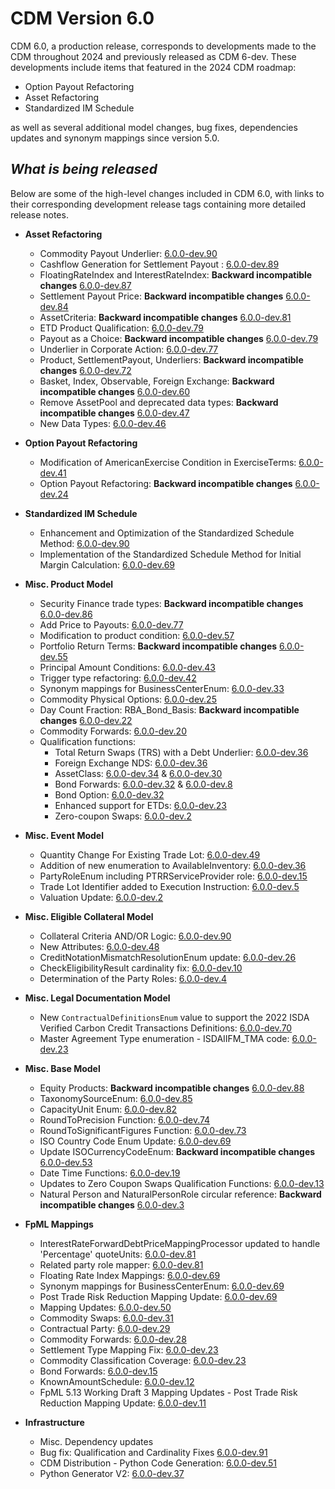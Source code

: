 
# CDM Version 6.0

CDM 6.0, a production release, corresponds to developments made to the CDM throughout 2024 and previously released as CDM 6-dev. These developments include items that featured in the 2024 CDM roadmap:

- Option Payout Refactoring
- Asset Refactoring
- Standardized IM Schedule

as well as several additional model changes, bug fixes, dependencies updates and synonym mappings since version 5.0.

## _What is being released_

Below are some of the high-level changes included in CDM 6.0, with links to their corresponding development release tags containing more detailed release notes.

- **Asset Refactoring**
  - Commodity Payout Underlier: [6.0.0-dev.90](https://github.com/finos/common-domain-model/releases/tag/6.0.0-dev.90)
  - Cashflow Generation for Settlement Payout : [6.0.0-dev.89](https://github.com/finos/common-domain-model/releases/tag/6.0.0-dev.89)
  - FloatingRateIndex and InterestRateIndex: **Backward incompatible changes** [6.0.0-dev.87](https://github.com/finos/common-domain-model/releases/tag/6.0.0-dev.87)
  - Settlement Payout Price: **Backward incompatible changes** [6.0.0-dev.84](https://github.com/finos/common-domain-model/releases/tag/6.0.0-dev.84)
  - AssetCriteria: **Backward incompatible changes** [6.0.0-dev.81](https://github.com/finos/common-domain-model/releases/tag/6.0.0-dev.81)
  - ETD Product Qualification: [6.0.0-dev.79](https://github.com/finos/common-domain-model/releases/tag/6.0.0-dev.79)
  - Payout as a Choice: **Backward incompatible changes** [6.0.0-dev.79](https://github.com/finos/common-domain-model/releases/tag/6.0.0-dev.79)
  - Underlier in Corporate Action: [6.0.0-dev.77](https://github.com/finos/common-domain-model/releases/tag/6.0.0-dev.77)
  - Product, SettlementPayout, Underliers: **Backward incompatible changes** [6.0.0-dev.72](https://github.com/finos/common-domain-model/releases/tag/6.0.0-dev.72)
  - Basket, Index, Observable, Foreign Exchange: **Backward incompatible changes** [6.0.0-dev.60](https://github.com/finos/common-domain-model/releases/tag/6.0.0-dev.60)
  - Remove AssetPool and deprecated data types: **Backward incompatible changes** [6.0.0-dev.47](https://github.com/finos/common-domain-model/releases/tag/6.0.0-dev.47)
  - New Data Types: [6.0.0-dev.46](https://github.com/finos/common-domain-model/releases/tag/6.0.0-dev.46)
  
- **Option Payout Refactoring**
  - Modification of AmericanExercise Condition in ExerciseTerms: [6.0.0-dev.41](https://github.com/finos/common-domain-model/releases/tag/6.0.0-dev.41)
  - Option Payout Refactoring: **Backward incompatible changes** [6.0.0-dev.24](https://github.com/finos/common-domain-model/releases/tag/6.0.0-dev.24)

- **Standardized IM Schedule**
  - Enhancement and Optimization of the Standardized Schedule Method: [6.0.0-dev.90](https://github.com/finos/common-domain-model/releases/tag/6.0.0-dev.90)
  - Implementation of the Standardized Schedule Method for Initial Margin Calculation: [6.0.0-dev.69](https://github.com/finos/common-domain-model/releases/tag/6.0.0-dev.69)

- **Misc. Product Model**
  - Security Finance trade types: **Backward incompatible changes** [6.0.0-dev.86](https://github.com/finos/common-domain-model/releases/tag/6.0.0-dev.86)
  - Add Price to Payouts: [6.0.0-dev.77](https://github.com/finos/common-domain-model/releases/tag/6.0.0-dev.77)
  - Modification to product condition: [6.0.0-dev.57](https://github.com/finos/common-domain-model/releases/tag/6.0.0-dev.57)
  - Portfolio Return Terms: **Backward incompatible changes** [6.0.0-dev.55](https://github.com/finos/common-domain-model/releases/tag/6.0.0-dev.55)
  - Principal Amount Conditions: [6.0.0-dev.43](https://github.com/finos/common-domain-model/releases/tag/6.0.0-dev.43)
  - Trigger type refactoring: [6.0.0-dev.42](https://github.com/finos/common-domain-model/releases/tag/6.0.0-dev.42)
  - Synonym mappings for BusinessCenterEnum: [6.0.0-dev.33](https://github.com/finos/common-domain-model/releases/tag/6.0.0-dev.33)
  - Commodity Physical Options: [6.0.0-dev.25](https://github.com/finos/common-domain-model/releases/tag/6.0.0-dev.25)
  - Day Count Fraction: RBA_Bond_Basis: **Backward incompatible changes** [6.0.0-dev.22](https://github.com/finos/common-domain-model/releases/tag/6.0.0-dev.22)
  - Commodity Forwards: [6.0.0-dev.20](https://github.com/finos/common-domain-model/releases/tag/6.0.0-dev.20)
  - Qualification functions:
    - Total Return Swaps (TRS) with a Debt Underlier: [6.0.0-dev.36](https://github.com/finos/common-domain-model/releases/tag/6.0.0-dev.36)
    - Foreign Exchange NDS: [6.0.0-dev.36](https://github.com/finos/common-domain-model/releases/tag/6.0.0-dev.36)
    - AssetClass: [6.0.0-dev.34](https://github.com/finos/common-domain-model/releases/tag/6.0.0-dev.34) & [6.0.0-dev.30](https://github.com/finos/common-domain-model/releases/tag/6.0.0-dev.30)
    - Bond Forwards: [6.0.0-dev.32](https://github.com/finos/common-domain-model/releases/tag/6.0.0-dev.32) & [6.0.0-dev.8](https://github.com/finos/common-domain-model/releases/tag/6.0.0-dev.8)
    - Bond Option: [6.0.0-dev.32](https://github.com/finos/common-domain-model/releases/tag/6.0.0-dev.32)
    - Enhanced support for ETDs: [6.0.0-dev.23](https://github.com/finos/common-domain-model/releases/tag/6.0.0-dev.23)
    - Zero-coupon Swaps: [6.0.0-dev.2](https://github.com/finos/common-domain-model/releases/tag/6.0.0-dev.2)

- **Misc. Event Model**
  - Quantity Change For Existing Trade Lot: [6.0.0-dev.49](https://github.com/finos/common-domain-model/releases/tag/6.0.0-dev.49)
  - Addition of new enumeration to AvailableInventory: [6.0.0-dev.36](https://github.com/finos/common-domain-model/releases/tag/6.0.0-dev.36)
  - PartyRoleEnum including PTRRServiceProvider role: [6.0.0-dev.15](https://github.com/finos/common-domain-model/releases/tag/6.0.0-dev.15)
  - Trade Lot Identifier added to Execution Instruction: [6.0.0-dev.5](https://github.com/finos/common-domain-model/releases/tag/6.0.0-dev.5)
  - Valuation Update: [6.0.0-dev.2](https://github.com/finos/common-domain-model/releases/tag/6.0.0-dev.2)

- **Misc. Eligible Collateral Model**
  - Collateral Criteria AND/OR Logic: [6.0.0-dev.90](https://github.com/finos/common-domain-model/releases/tag/6.0.0-dev.90)
  - New Attributes: [6.0.0-dev.48](https://github.com/finos/common-domain-model/releases/tag/6.0.0-dev.48)
  - CreditNotationMismatchResolutionEnum update: [6.0.0-dev.26](https://github.com/finos/common-domain-model/releases/tag/6.0.0-dev.26)
  - CheckEligibilityResult cardinality fix: [6.0.0-dev.10](https://github.com/finos/common-domain-model/releases/tag/6.0.0-dev.10)
  - Determination of the Party Roles: [6.0.0-dev.4](https://github.com/finos/common-domain-model/releases/tag/6.0.0-dev.4)

- **Misc. Legal Documentation Model**
  - New `ContractualDefinitionsEnum` value to support the 2022 ISDA Verified Carbon Credit Transactions Definitions: [6.0.0-dev.70](https://github.com/finos/common-domain-model/releases/tag/6.0.0-dev.70)
  - Master Agreement Type enumeration - ISDAIIFM_TMA code: [6.0.0-dev.23](https://github.com/finos/common-domain-model/releases/tag/6.0.0-dev.23)

- **Misc. Base Model**
  - Equity Products: **Backward incompatible changes** [6.0.0-dev.88](https://github.com/finos/common-domain-model/releases/tag/6.0.0-dev.88)
  - TaxonomySourceEnum: [6.0.0-dev.85](https://github.com/finos/common-domain-model/releases/tag/6.0.0-dev.85)
  - CapacityUnit Enum: [6.0.0-dev.82](https://github.com/finos/common-domain-model/releases/tag/6.0.0-dev.82)
  - RoundToPrecision Function: [6.0.0-dev.74](https://github.com/finos/common-domain-model/releases/tag/6.0.0-dev.74)
  - RoundToSignificantFigures Function: [6.0.0-dev.73](https://github.com/finos/common-domain-model/releases/tag/6.0.0-dev.73)
  - ISO Country Code Enum Update: [6.0.0-dev.69](https://github.com/finos/common-domain-model/releases/tag/6.0.0-dev.69)
  - Update ISOCurrencyCodeEnum: **Backward incompatible changes** [6.0.0-dev.53](https://github.com/finos/common-domain-model/releases/tag/6.0.0-dev.53)
  - Date Time Functions: [6.0.0-dev.19](https://github.com/finos/common-domain-model/releases/tag/6.0.0-dev.19)
  - Updates to Zero Coupon Swaps Qualification Functions: [6.0.0-dev.13](https://github.com/finos/common-domain-model/releases/tag/6.0.0-dev.13)
  - Natural Person and NaturalPersonRole circular reference: **Backward incompatible changes** [6.0.0-dev.3](https://github.com/finos/common-domain-model/releases/tag/6.0.0-dev.3)


- **FpML Mappings**
  - InterestRateForwardDebtPriceMappingProcessor updated to handle 'Percentage' quoteUnits: [6.0.0-dev.81](https://github.com/finos/common-domain-model/releases/tag/6.0.0-dev.81)
  - Related party role mapper: [6.0.0-dev.81](https://github.com/finos/common-domain-model/releases/tag/6.0.0-dev.81)
  - Floating Rate Index Mappings: [6.0.0-dev.69](https://github.com/finos/common-domain-model/releases/tag/6.0.0-dev.69)
  - Synonym mappings for BusinessCenterEnum: [6.0.0-dev.69](https://github.com/finos/common-domain-model/releases/tag/6.0.0-dev.69)
  - Post Trade Risk Reduction Mapping Update: [6.0.0-dev.69](https://github.com/finos/common-domain-model/releases/tag/6.0.0-dev.69)
  - Mapping Updates: [6.0.0-dev.50](https://github.com/finos/common-domain-model/releases/tag/6.0.0-dev.50)
  - Commodity Swaps: [6.0.0-dev.31](https://github.com/finos/common-domain-model/releases/tag/6.0.0-dev.31)
  - Contractual Party: [6.0.0-dev.29](https://github.com/finos/common-domain-model/releases/tag/6.0.0-dev.29)
  - Commodity Forwards: [6.0.0-dev.28](https://github.com/finos/common-domain-model/releases/tag/6.0.0-dev.28)
  - Settlement Type Mapping Fix: [6.0.0-dev.23](https://github.com/finos/common-domain-model/releases/tag/6.0.0-dev.23)
  - Commodity Classification Coverage: [6.0.0-dev.23](https://github.com/finos/common-domain-model/releases/tag/6.0.0-dev.23)
  - Bond Forwards: [6.0.0-dev.15](https://github.com/finos/common-domain-model/releases/tag/6.0.0-dev.15)
  - KnownAmountSchedule: [6.0.0-dev.12](https://github.com/finos/common-domain-model/releases/tag/6.0.0-dev.12)
  - FpML 5.13 Working Draft 3 Mapping Updates - Post Trade Risk Reduction Mapping Update: [6.0.0-dev.11](https://github.com/finos/common-domain-model/releases/tag/6.0.0-dev.11)


- **Infrastructure**
  - Misc. Dependency updates
  - Bug fix: Qualification and Cardinality Fixes [6.0.0-dev.91](https://github.com/finos/common-domain-model/releases/tag/6.0.0-dev.91)
  - CDM Distribution - Python Code Generation: [6.0.0-dev.51](https://github.com/finos/common-domain-model/releases/tag/6.0.0-dev.51)
  - Python Generator V2: [6.0.0-dev.37](https://github.com/finos/common-domain-model/releases/tag/6.0.0-dev.37)
